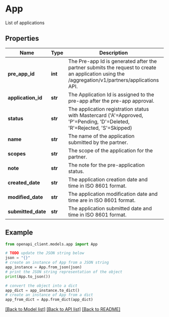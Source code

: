 # App

List of applications

## Properties

Name | Type | Description | Notes
------------ | ------------- | ------------- | -------------
**pre_app_id** | **int** | The Pre-app Id is generated after the partner submits the request to create an application using the /aggregation/v1/partners/applications API. | [optional] 
**application_id** | **str** | The Application Id is assigned to the pre-app after the pre-app approval. | [optional] 
**status** | **str** | The application registration status with Mastercard (&#39;A&#39;&#x3D;Approved, &#39;P&#39;&#x3D;Pending, &#39;D&#39;&#x3D;Deleted, &#39;R&#39;&#x3D;Rejected, &#39;S&#39;&#x3D;Skipped) | [optional] 
**name** | **str** | The name of the application submitted by the partner. | [optional] 
**scopes** | **str** | The scope of the application for the partner. | [optional] 
**note** | **str** | The note for the pre-application status. | [optional] 
**created_date** | **str** | The application creation date and time in ISO 8601 format. | [optional] 
**modified_date** | **str** | The application modification date and time are in ISO 8601 format. | [optional] 
**submitted_date** | **str** | The application submitted date and time in ISO 8601 format. | [optional] 

## Example

```python
from openapi_client.models.app import App

# TODO update the JSON string below
json = "{}"
# create an instance of App from a JSON string
app_instance = App.from_json(json)
# print the JSON string representation of the object
print(App.to_json())

# convert the object into a dict
app_dict = app_instance.to_dict()
# create an instance of App from a dict
app_from_dict = App.from_dict(app_dict)
```
[[Back to Model list]](../README.md#documentation-for-models) [[Back to API list]](../README.md#documentation-for-api-endpoints) [[Back to README]](../README.md)



